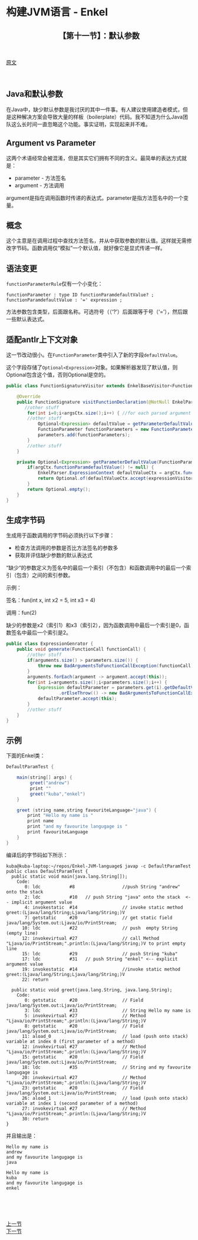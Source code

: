# 构建JVM语言 - Enkel

<h2 align="center">【第十一节】：默认参数</h2>

</br>

[原文](http://jakubdziworski.github.io/enkel/2016/04/16/enkel_10_if_statement.html)

</br>

## Java和默认参数

在Java中，缺少默认参数是我讨厌的其中一件事。有人建议使用建造者模式，但是这种解决方案会导致大量的样板（boilerplate）代码。我不知道为什么Java团队这么长时间一直忽略这个功能。事实证明，实现起来并不难。

## Argument vs Parameter

这两个术语经常会被混淆，但是其实它们拥有不同的含义。最简单的表达方式就是：

- parameter - 方法签名
- argument - 方法调用

argument是指在调用函数时传递的表达式。parameter是指方法签名中的一个变量。

## 概念

这个主意是在调用过程中查找方法签名，并从中获取参数的默认值。这样就无需修改字节码。函数调用仅“模拟”一个默认值，就好像它是显式传递一样。

## 语法变更

`functionParameterRule`仅有一个小变化：

```antlr
functionParameter : type ID functionParamdefaultValue? ;
functionParamdefaultValue : '=' expression ;
```

方法参数包含类型，后面跟名称。可选符号（（‘?’）后面跟等于号（‘=’），然后跟一些默认表达式。

## 适配antlr上下文对象

这一节改动很小。在`FunctionParameter`类中引入了新的字段`defaultValue`。

这个字段存储了`Optional<Expression>`对象。如果解析器发现了默认值，则Optional包含这个值，否则Optional是空的。

```java
public class FunctionSignatureVisitor extends EnkelBaseVisitor<FunctionSignature> {

    @Override
    public FunctionSignature visitFunctionDeclaration(@NotNull EnkelParser.FunctionDeclarationContext ctx) {
       //other stuff
        for(int i=0;i<argsCtx.size();i++) { //for each parsed argument
        //other stuff
            Optional<Expression> defaultValue = getParameterDefaultValue(argCtx);
            FunctionParameter functionParameters = new FunctionParameter(name, type, defaultValue);
            parameters.add(functionParameters);
        }
        //other stuff
    }

    private Optional<Expression> getParameterDefaultValue(FunctionParameterContext argCtx) {
        if(argCtx.functionParamdefaultValue() != null) {
            EnkelParser.ExpressionContext defaultValueCtx = argCtx.functionParamdefaultValue().expression();
            return Optional.of(defaultValueCtx.accept(expressionVisitor));
        }
        return Optional.empty();
    }
}
```

## 生成字节码

生成用于函数调用的字节码必须执行以下步骤：

- 检查方法调用的参数是否比方法签名的参数多
- 获取并评估缺少参数的默认表达式

“缺少“的参数定义为签名中的最后一个索引（不包含）和函数调用中的最后一个索引（包含）之间的索引参数。

示例：

签名：fun(int x, int x2 = 5, int x3 = 4)

调用：fun(2)

缺少的参数是x2（索引1）和x3（索引2），因为函数调用中最后一个索引是0，函数签名中最后一个索引是2。

```java
public class ExpressionGenrator {
    public void generate(FunctionCall functionCall) {
        //other stuff
        if(arguments.size() > parameters.size()) {  
            throw new BadArgumentsToFunctionCallException(functionCall);
        }
        arguments.forEach(argument -> argument.accept(this));
        for(int i=arguments.size();i<parameters.size();i++) {
            Expression defaultParameter = parameters.get(i).getDefaultValue()
                    .orElseThrow(() -> new BadArgumentsToFunctionCallException(functionCall));
            defaultParameter.accept(this);
        }
        //other stuff   
    }
}
```

## 示例

下面的Enkel类：

```groovy
DefaultParamTest {

    main(string[] args) {
         greet("andrew")
         print ""
         greet("kuba","enkel")
    }

    greet (string name,string favouriteLanguage="java") {
        print "Hello my name is "
        print name
        print "and my favourite langugage is "
        print favouriteLanguage
    }
}
```

编译后的字节码如下所示：

```shell
kuba@kuba-laptop:~/repos/Enkel-JVM-language$ javap -c DefaultParamTest
public class DefaultParamTest {
  public static void main(java.lang.String[]);
    Code:
       0: ldc           #8                  //push String "andrew" onto the stack
       2: ldc           #10   // push String "java" onto the stack  <-- implicit argument value
       4: invokestatic  #14                 // invoke static method greet:(Ljava/lang/String;Ljava/lang/String;)V
       7: getstatic     #20                 // get static field java/lang/System.out:Ljava/io/PrintStream;
      10: ldc           #22                 // push  empty String (empty line)
      12: invokevirtual #27                 // call Method "Ljava/io/PrintStream;".println:(Ljava/lang/String;)V to print empty line
      15: ldc           #29                 // push String "kuba"
      17: ldc           #31   // push String "enkel" <-- explicit argument value
      19: invokestatic  #14                 //invoke static method greet:(Ljava/lang/String;Ljava/lang/String;)V
      22: return

  public static void greet(java.lang.String, java.lang.String);
    Code:
       0: getstatic     #20                 // Field java/lang/System.out:Ljava/io/PrintStream;
       3: ldc           #33                 // String Hello my name is
       5: invokevirtual #27                 // Method "Ljava/io/PrintStream;".println:(Ljava/lang/String;)V
       8: getstatic     #20                 // Field java/lang/System.out:Ljava/io/PrintStream;
      11: aload_0                           // load (push onto stack) variable at index 0 (first parameter of a method)
      12: invokevirtual #27                 // Method "Ljava/io/PrintStream;".println:(Ljava/lang/String;)V
      15: getstatic     #20                 // Field java/lang/System.out:Ljava/io/PrintStream;
      18: ldc           #35                 // String and my favourite langugage is
      20: invokevirtual #27                 // Method "Ljava/io/PrintStream;".println:(Ljava/lang/String;)V
      23: getstatic     #20                 // Field java/lang/System.out:Ljava/io/PrintStream;
      26: aload_1                           // load (push onto stack) variable at index 1 (second parameter of a method)
      27: invokevirtual #27                 // Method "Ljava/io/PrintStream;".println:(Ljava/lang/String;)V
      30: return
}
```

并且输出是：

```shell
Hello my name is 
andrew
and my favourite langugage is 
java

Hello my name is 
kuba
and my favourite langugage is 
enkel
```

</br></br></br>

<div align="left"><a href="./09-条件语句.md">上一节</a></div>

<div align="left"><a href="./10-默认参数.md">下一节</a></div>